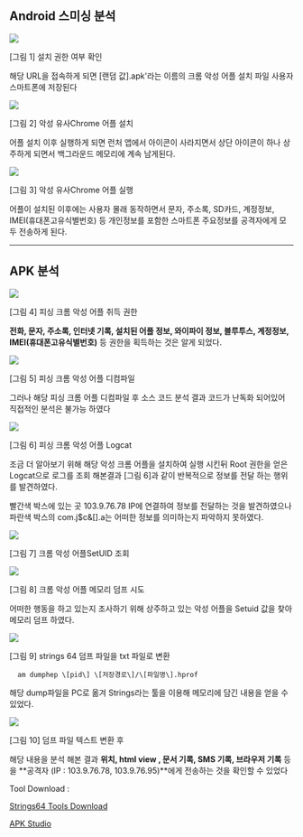## Android 스미싱 분석  
  

  
<img src="./image/APK_install.png">  
   
   
[그림 1] 설치 권한 여부 확인
     
  
해당 URL을 접속하게 되면 \[랜덤 값\].apk'라는 이름의 크롬 악성 어플 설치
파일 사용자 스마트폰에 저장된다
  
  
<img src="./image/Install_apk.png">
  
  
[그림 2] 악성 유사Chrome 어플 설치  

   
어플 설치 이후 실행하게 되면 런처 앱에서 아이콘이 사라지면서 상단 아이콘이 하나 상주하게 되면서 백그라운드 메모리에 계속 남게된다.   
  
  
<img src="./image/Chrome_Execute.png">  
  
[그림 3] 악성 유사Chrome 어플 실행   
  

어플이 설치된 이후에는 사용자 몰래 동작하면서 문자, 주소록, SD카드, 계정정보, IMEI(휴대폰고유식별번호) 등 개인정보를 포함한 스마트폰 주요정보를 공격자에게 모두 전송하게 된다.
  
   


---
## APK 분석
  


  
<img src="./image/APK_Permission.png">
  
    
[그림 4] 피싱 크롬 악성 어플 취득 권한
  
  
**전화, 문자, 주소록, 인터넷 기록, 설치된 어플 정보, 와이파이 정보, 블루투스, 계정정보, IMEI(휴대폰고유식별번호)** 등 권한을 획득하는 것은 알게 되었다.   
  
  
<img src="./image/Decompile.png">  
  
  
[그림 5] 피싱 크롬 악성 어플 디컴파일  
  
  
그러나 해당 피싱 크롬 어플 디컴파일 후 소스 코드 분석 결과 코드가 난독화
되어있어 직접적인 분석은 불가능 하였다
  
  
<img src="./image/APK_Logcat.png">  

    
[그림 6] 피싱 크롬 악성 어플 Logcat

  
조금 더 알아보기 위해 해당 악성 크롬 어플을 설치하여 실행 시킨뒤 Root 권한을 얻은 Logcat으로 로그를 조회 해본결과 [그림 6]과 같이 반복적으로 정보를 전달 하는 행위를 발견하였다.
  
빨간색 박스에 있는 곳 103.9.76.78 IP에 연결하여 정보를 전달하는 것을 발견하였으나 파란색 박스의 com.j\$c&\[\].a는 어떠한 정보를 의미하는지 파악하지 못하였다.


<img src="./image/SetUID_Search.png"> 
  
  
[그림 7] 크롬 악성 어플SetUID 조회
  
<img src="./image/SetUID_Find.png"> 
  
  
[그림 8] 크롬 악성 어플 메모리 덤프 시도

어떠한 행동을 하고 있는지 조사하기 위해 상주하고 있는 악성 어플을 Setuid 값을 찾아 메모리 덤프 하였다.   
   
    
<img src="./image/Strings64.png">   
  

[그림 9] strings 64 덤프 파일을 txt 파일로 변환

```
  am dumphep \[pid\] \[저장경로\]/\[파일명\].hprof
```

해당 dump파일을 PC로 옮겨 Strings라는 툴을 이용해 메모리에 담긴 내용을 얻을 수 있었다.  
  
  
<img src="./image/Dump_After.png">    
  
  
[그림 10] 덤프 파일 텍스트 변환 후   
  
    
해당 내용을 분석 해본 결과 **위치, html view , 문서 기록, SMS 기록, 브라우저 기록** 등을 **공격자 (IP : 103.9.76.78, 103.9.76.95)**에게 전송하는 것을 확인할 수 있었다  


Tool Download :

[Strings64 Tools Download](https://docs.microsoft.com/ko-kr/sysinternals/downloads/strings)  

[APK Studio](https://github.com/vaibhavpandeyvpz/apkstudio/releases)